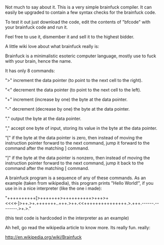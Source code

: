 Not much to say about it. This is a very simple brainfuck compiler. It can easily be upgraded to contain a few syntax checks for the brainfuck code.

To test it out just download the code, edit the contents of "bfcode" with your brainfuck code and run it.

Feel free to use it, dismember it and sell it to the highest bidder.


A little wiki love about what brainfuck really is:

Brainfuck is a minimalistic esoteric computer language, mostly use to fuck with your brain, hence the name.

It has only 8 commands:

">"	  increment the data pointer (to point to the next cell to the right).

"<"	  decrement the data pointer (to point to the next cell to the left).

"+"	  increment (increase by one) the byte at the data pointer.

"-"	  decrement (decrease by one) the byte at the data pointer.

"."	  output the byte at the data pointer.

","	  accept one byte of input, storing its value in the byte at the data pointer.

"["	  if the byte at the data pointer is zero, then instead of moving the instruction pointer forward to the next command,      jump it forward to the command after the matching ] command.

"]"	  if the byte at the data pointer is nonzero, then instead of moving the instruction pointer forward to the next            command, jump it back to the command after the matching [ command.


A brainfuck program is a sequence of any of these commands. As an example (taken from wikipedia), this program prints "Hello World!", if you use in in a nice interpreter (like the one i made):

"++++++++++[>+++++++>++++++++++>+++>+<<<<-]>++.>+.+++++++..+++.>++.<<+++++++++++++++.>.+++.------.--------.>+.>."

(this test code is hardcoded in the interpreter as an example)

Ah hell, go read the wikipedia article to know more. Its really fun. really:

http://en.wikipedia.org/wiki/Brainfuck

